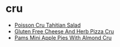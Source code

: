 # cru

 * [Poisson Cru Tahitian Salad](index/p/poisson-cru-tahitian-salad-242084.json)
 * [Gluten Free Cheese And Herb Pizza Cru](index/g/gluten-free-cheese-and-herb-pizza-cru.json)
 * [Pams Mini Apple Pies With Almond Cru](index/p/pams-mini-apple-pies-with-almond-cru.json)

